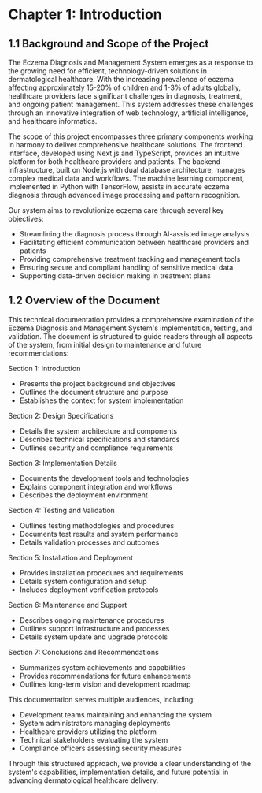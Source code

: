 # Chapter 1: Introduction

## 1.1 Background and Scope of the Project

The Eczema Diagnosis and Management System emerges as a response to the growing need for efficient, technology-driven solutions in dermatological healthcare. With the increasing prevalence of eczema affecting approximately 15-20% of children and 1-3% of adults globally, healthcare providers face significant challenges in diagnosis, treatment, and ongoing patient management. This system addresses these challenges through an innovative integration of web technology, artificial intelligence, and healthcare informatics.

The scope of this project encompasses three primary components working in harmony to deliver comprehensive healthcare solutions. The frontend interface, developed using Next.js and TypeScript, provides an intuitive platform for both healthcare providers and patients. The backend infrastructure, built on Node.js with dual database architecture, manages complex medical data and workflows. The machine learning component, implemented in Python with TensorFlow, assists in accurate eczema diagnosis through advanced image processing and pattern recognition.

Our system aims to revolutionize eczema care through several key objectives:
- Streamlining the diagnosis process through AI-assisted image analysis
- Facilitating efficient communication between healthcare providers and patients
- Providing comprehensive treatment tracking and management tools
- Ensuring secure and compliant handling of sensitive medical data
- Supporting data-driven decision making in treatment plans

## 1.2 Overview of the Document

This technical documentation provides a comprehensive examination of the Eczema Diagnosis and Management System's implementation, testing, and validation. The document is structured to guide readers through all aspects of the system, from initial design to maintenance and future recommendations:

Section 1: Introduction
- Presents the project background and objectives
- Outlines the document structure and purpose
- Establishes the context for system implementation

Section 2: Design Specifications
- Details the system architecture and components
- Describes technical specifications and standards
- Outlines security and compliance requirements

Section 3: Implementation Details
- Documents the development tools and technologies
- Explains component integration and workflows
- Describes the deployment environment

Section 4: Testing and Validation
- Outlines testing methodologies and procedures
- Documents test results and system performance
- Details validation processes and outcomes

Section 5: Installation and Deployment
- Provides installation procedures and requirements
- Details system configuration and setup
- Includes deployment verification protocols

Section 6: Maintenance and Support
- Describes ongoing maintenance procedures
- Outlines support infrastructure and processes
- Details system update and upgrade protocols

Section 7: Conclusions and Recommendations
- Summarizes system achievements and capabilities
- Provides recommendations for future enhancements
- Outlines long-term vision and development roadmap

This documentation serves multiple audiences, including:
- Development teams maintaining and enhancing the system
- System administrators managing deployments
- Healthcare providers utilizing the platform
- Technical stakeholders evaluating the system
- Compliance officers assessing security measures

Through this structured approach, we provide a clear understanding of the system's capabilities, implementation details, and future potential in advancing dermatological healthcare delivery.
